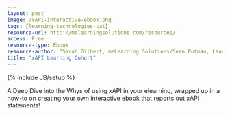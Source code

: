 ```yaml
---
layout: post
image: /xAPI-interactive-ebook.png
tags: [learning-technologies-cat]
resource-url: http://melearningsolutions.com/resources/
access: Free
resource-type: Ebook
resource-author: “Sarah Gilbert, meLearning Solutions/Sean Putman, Learning Ninjas”
title: "xAPI Learning Cohort"
---
```

{% include JB/setup %}

A Deep Dive into the Whys of using xAPI in your elearning, wrapped up in a how-to on creating your own interactive ebook that reports out xAPI statements!
